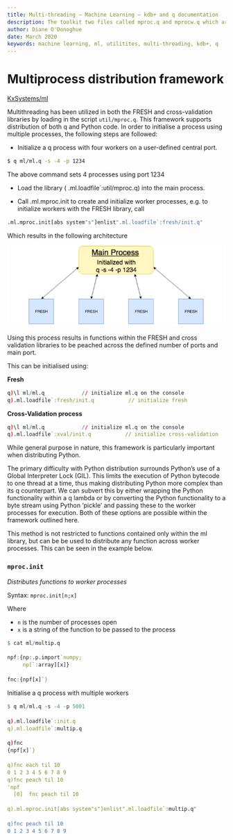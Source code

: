 ```yaml
---
title: Multi-threading – Machine Learning – kdb+ and q documentation
description: The toolkit two files called mproc.q and mprocw.q which are used for multi-thread processing within the toolkit
author: Diane O'Donoghue
date: March 2020
keywords: machine learning, ml, utilitites, multi-threading, kdb+, q
---
```

# <i class="fas fa-share-alt"></i> Multiprocess distribution framework


<i class="fab fa-github"></i>
[KxSystems/ml](https://github.com/kxsystems/ml/)


Multithreading has been utilized in both the FRESH and cross-validation libraries by loading in the script `util/mproc.q`. This framework supports distribution of both q and Python code. In order to initialise a process using multiple processes, the following steps are followed:

 - Initialize a q process with four workers on a user-defined central port.

``` bash
$ q ml/ml.q -s -4 -p 1234
```

The above command sets 4 processes using port 1234

- Load the library ( .ml.loadfile`:util/mproc.q)  into the main process.

- Call .ml.mproc.init to create and initialize worker processes, e.g. to initialize workers with the FRESH library, call

```q
.ml.mproc.init[abs system"s"]enlist".ml.loadfile`:fresh/init.q"
```

Which results in the following architecture

![Figure 1](../img/multiprocess.png)

Using this process results in functions within the FRESH and cross validation libraries to be peached across the defined number of ports and main port. 

This can be initialised using:

**Fresh**

```q
q)\l ml/ml.q            // initialize ml.q on the console
q).ml.loadfile`:fresh/init.q           // initialize fresh
```

**Cross-Validation process**

```q
q)\l ml/ml.q            // initialize ml.q on the console
q).ml.loadfile`:xval/init.q           // initialize cross-validation
```

While general purpose in nature, this framework is particularly important when distributing Python.

The primary difficulty with Python distribution surrounds Python’s use of a Global Interpreter Lock (GIL). This limits the execution of Python bytecode to one thread at a time, thus making distributing Python more complex than its q counterpart. We can subvert this by either wrapping the Python functionality within a q lambda or by converting the Python functionality to a byte stream using Python ‘pickle’ and passing these to the worker processes for execution. Both of these options are possible within the framework outlined here.

This method is not restricted to functions contained only within the ml library, but can be be used to distribute any function across worker processes. This can be seen in the example below.


### `mproc.init`

_Distributes functions to worker processes_

Syntax: `mproc.init[n;x]`

Where 

- `n` is the number of processes open
- `x` is a string of the function to be passed to the process


```q 
$ cat ml/multip.q

npf:{np:.p.import`numpy;
     np[`:array][x]}

fnc:{npf[x]`}
```

Initialise a q process with multiple workers

```q
$ q ml/ml.q -s -4 -p 5001

q).ml.loadfile`:init.q
q).ml.loadfile`:multip.q

q)fnc
{npf[x]`}

q)fnc each til 10
0 1 2 3 4 5 6 7 8 9
q)fnc peach til 10
'npf
  [0]  fnc peach til 10

q).ml.mproc.init[abs system"s"]enlist".ml.loadfile`:multip.q"

q)fnc peach til 10
0 1 2 3 4 5 6 7 8 9
```
